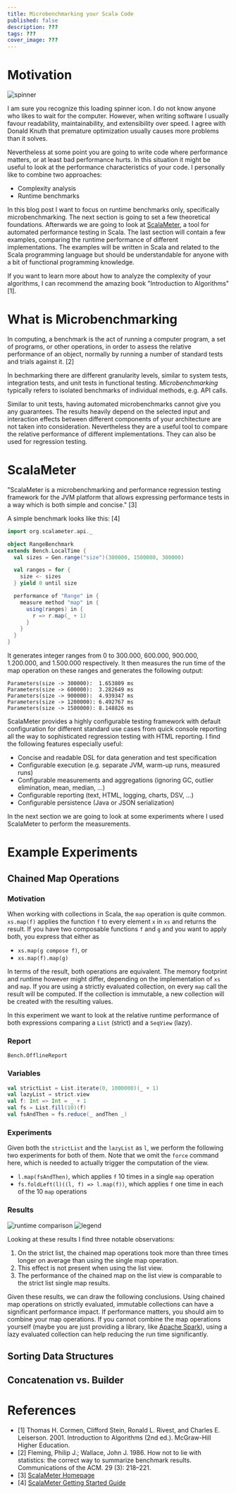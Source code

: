 ```yaml
---
title: Microbenchmarking your Scala Code
published: false
description: ???
tags: ???
cover_image: ???
---
```


# Motivation

![spinner](https://inlviv.in.ua/wp-content/themes/inlviv/images/loading_spinner.gif)

I am sure you recognize this loading spinner icon. I do not know anyone who likes to wait for the computer. However, when writing software I usually favour readability, maintainability, and extensibility over speed. I agree with Donald Knuth that premature optimization usually causes more problems than it solves.

Nevertheless at some point you are going to write code where performance matters, or at least bad performance hurts. In this situation it might be useful to look at the performance characteristics of your code. I personally like to combine two approaches:

- Complexity analysis
- Runtime benchmarks

In this blog post I want to focus on runtime benchmarks only, specifically microbenchmarking. The next section is going to set a few theoretical foundations. Afterwards we are going to look at [ScalaMeter](https://github.com/scalameter/scalameter), a tool for automated performance testing in Scala. The last section will contain a few examples, comparing the runtime performance of different implementations. The examples will be written in Scala and related to the Scala programming language but should be understandable for anyone with a bit of functional programming knowledge.

If you want to learn more about how to analyze the complexity of your algorithms, I can recommend the amazing book "Introduction to Algorithms" [1].

# What is Microbenchmarking

In computing, a benchmark is the act of running a computer program, a set of programs, or other operations, in order to assess the relative performance of an object, normally by running a number of standard tests and trials against it. [2]

In bechmarking there are different granularity levels, similar to system tests, integration tests, and unit tests in functional testing. *Microbenchmarking* typically refers to isolated benchmarks of individual methods, e.g. API calls.

Similar to unit tests, having automated microbenchmarks cannot give you any guarantees. The results heavily depend on the selected input and interaction effects between different components of your architecture are not taken into consideration. Nevertheless they are a useful tool to compare the relative performance of different implementations. They can also be used for regression testing.

# ScalaMeter

"ScalaMeter is a microbenchmarking and performance regression testing framework for the JVM platform that allows expressing performance tests in a way which is both simple and concise." [3]

A simple benchmark looks like this: [4]

```scala
import org.scalameter.api._

object RangeBenchmark
extends Bench.LocalTime {
  val sizes = Gen.range("size")(300000, 1500000, 300000)

  val ranges = for {
    size <- sizes
  } yield 0 until size

  performance of "Range" in {
    measure method "map" in {
      using(ranges) in {
        r => r.map(_ + 1)
      }
    }
  }
}
```

It generates integer ranges from 0 to 300.000, 600.000, 900.000, 1.200.000, and 1.500.000 respectively. It then measures the run time of the map operation on these ranges and generates the following output:

```
Parameters(size -> 300000):  1.653809 ms
Parameters(size -> 600000):  3.282649 ms
Parameters(size -> 900000):  4.939347 ms
Parameters(size -> 1200000): 6.492767 ms
Parameters(size -> 1500000): 8.148826 ms
```

ScalaMeter provides a highly configurable testing framework with default configuration for different standard use cases from quick console reporting all the way to sophisticated regression testing with HTML reporting. I find the following features especially useful:

- Concise and readable DSL for data generation and test specification
- Configurable execution (e.g. separate JVM, warm-up runs, measured runs)
- Configurable measurements and aggregations (ignoring GC, outlier elimination, mean, median, ...)
- Configurable reporting (text, HTML, logging, charts, DSV, ...)
- Configurable persistence (Java or JSON serialization)

In the next section we are going to look at some experiments where I used ScalaMeter to perform the measurements.

# Example Experiments

## Chained Map Operations

### Motivation

When working with collections in Scala, the `map` operation is quite common. `xs.map(f)` applies the function `f` to every element `x` in `xs` and returns the result. If you have two composable functions `f` and `g` and you want to apply both, you express that either as

- `xs.map(g compose f)`, or
- `xs.map(f).map(g)`

In terms of the result, both operations are equivalent. The memory footprint and runtime however might differ, depending on the implementation of `xs` and `map`. If you are using a strictly evaluated collection, on every `map` call the result will be computed. If the collection is immutable, a new collection will be created with the resulting values.

In this experiment we want to look at the relative runtime performance of both expressions comparing a `List` (strict) and a `SeqView` (lazy).

### Report

`Bench.OfflineReport`

### Variables

```scala
val strictList = List.iterate(0, 1000000)(_ + 1)
val lazyList = strict.view
val f: Int => Int = _ + 1
val fs = List.fill(10)(f)
val fsAndThen = fs.reduce(_ andThen _)
```

### Experiments

Given both the `strictList` and the `lazyList` as `l`, we perform the following two experiments for both of them. Note that we omit the `force` command here, which is needed to actually trigger the computation of the view.

- `l.map(fsAndThen)`, which applies `f` 10 times in a single `map` operation
- `fs.foldLeft(l)((l, f) => l.map(f))`, which applies `f` one time in each of the 10 `map` operations

### Results

![runtime comparison](https://thepracticaldev.s3.amazonaws.com/i/ynsjgkpj3tr9ct7bvy41.png)
![legend](https://thepracticaldev.s3.amazonaws.com/i/xoyhrcu7267n0jkph5zh.png)

Looking at these results I find three notable observations:

1. On the strict list, the chained map operations took more than three times longer on average than using the single map operation.
2. This effect is not present when using the list view.
3. The performance of the chained map on the list view is comparable to the strict list single map results.

Given these results, we can draw the following conclusions. Using chained map operations on strictly evaluated, immutable collections can have a significant performance impact. If performance matters, you should aim to combine your map operations. If you cannot combine the map operations yourself (maybe you are just providing a library, like [Apache Spark](https://spark.apache.org/)), using a lazy evaluated collection can help reducing the run time significantly.

## Sorting Data Structures

## Concatenation vs. Builder

# References

- [1] Thomas H. Cormen, Clifford Stein, Ronald L. Rivest, and Charles E. Leiserson. 2001. Introduction to Algorithms (2nd ed.). McGraw-Hill Higher Education.
- [2] Fleming, Philip J.; Wallace, John J. 1986. How not to lie with statistics: the correct way to summarize benchmark results. Communications of the ACM. 29 (3): 218–221.
- [3] [ScalaMeter Homepage](http://scalameter.github.io/)
- [4] [ScalaMeter Getting Started Guide](http://scalameter.github.io/home/gettingstarted/0.7/simplemicrobenchmark/index.html)
